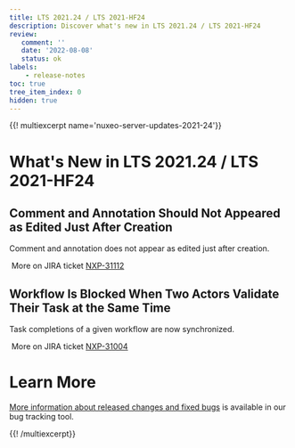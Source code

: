 ```yaml
---
title: LTS 2021.24 / LTS 2021-HF24
description: Discover what's new in LTS 2021.24 / LTS 2021-HF24
review:
   comment: ''
   date: '2022-08-08'
   status: ok
labels:
    - release-notes
toc: true
tree_item_index: 0
hidden: true
---
```


{{! multiexcerpt name='nuxeo-server-updates-2021-24'}}
# What's New in LTS 2021.24 / LTS 2021-HF24

## Comment and Annotation Should Not Appeared as Edited Just After Creation

Comment and annotation does not appear as edited just after creation.

<i class="fa fa-long-arrow-right" aria-hidden="true"></i>&nbsp;More on JIRA ticket [NXP-31112](https://jira.nuxeo.com/browse/NXP-31112)

## Workflow Is Blocked When Two Actors Validate Their Task at the Same Time

Task completions of a given workflow are now synchronized.

<i class="fa fa-long-arrow-right" aria-hidden="true"></i>&nbsp;More on JIRA ticket [NXP-31004](https://jira.nuxeo.com/browse/NXP-31004)

# Learn More

[More information about released changes and fixed bugs](https://jira.nuxeo.com/secure/ReleaseNote.jspa?projectId=10011&version=21734) is available in our bug tracking tool.

{{! /multiexcerpt}}
